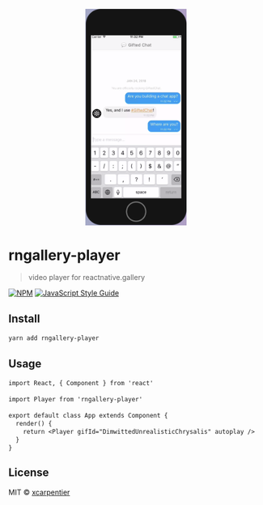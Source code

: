 <p align="center">
  <img src="https://github.com/ReactNativeGallery/rngallery-player/raw/master/Screenshot%202019-03-28%20at%2009.39.59.png" width="200"/>
</p>


# rngallery-player

> video player for reactnative.gallery

[![NPM](https://img.shields.io/npm/v/rngallery-player.svg)](https://www.npmjs.com/package/rngallery-player) [![JavaScript Style Guide](https://img.shields.io/badge/code_style-standard-brightgreen.svg)](https://standardjs.com)

## Install

```bash
yarn add rngallery-player
```

## Usage

```tsx
import React, { Component } from 'react'

import Player from 'rngallery-player'

export default class App extends Component {
  render() {
    return <Player gifId="DimwittedUnrealisticChrysalis" autoplay />
  }
}
```

## License

MIT © [xcarpentier](https://github.com/xcarpentier)
